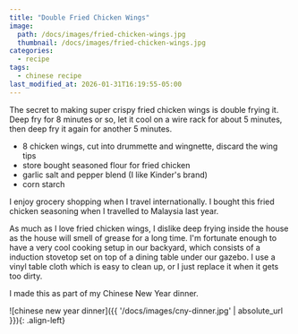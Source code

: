 ```yaml
---
title: "Double Fried Chicken Wings"
image: 
  path: /docs/images/fried-chicken-wings.jpg
  thumbnail: /docs/images/fried-chicken-wings.jpg
categories:
  - recipe
tags:
  - chinese recipe
last_modified_at: 2026-01-31T16:19:55-05:00
---
```


The secret to making super crispy fried chicken wings is double frying it. Deep fry for 8 minutes or so, let it cool on a wire rack for about 5 minutes, then deep fry it again for another 5 minutes.

* 8 chicken wings, cut into drummette and wingnette, discard the wing tips
* store bought seasoned flour for fried chicken
* garlic salt and pepper blend (I like Kinder's brand)
* corn starch 


I enjoy grocery shopping when I travel internationally. I bought this fried chicken seasoning when I travelled to Malaysia last year. 

As much as I love fried chicken wings, I dislike deep frying inside the house as the house will smell of grease for a long time. I'm fortunate enough to have a very cool cooking setup in our backyard, which consists of a induction stovetop set on top of a dining table under our gazebo.
I use a vinyl table cloth which is easy to clean up, or I just replace it when it gets too dirty.


I made this as part of my Chinese New Year dinner.


![chinese new year dinner]({{ '/docs/images/cny-dinner.jpg' | absolute_url }}){: .align-left}

